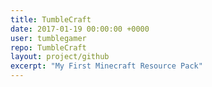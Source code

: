 ```yaml
---
title: TumbleCraft
date: 2017-01-19 00:00:00 +0000
user: tumblegamer
repo: TumbleCraft
layout: project/github
excerpt: "My First Minecraft Resource Pack"
---
```


